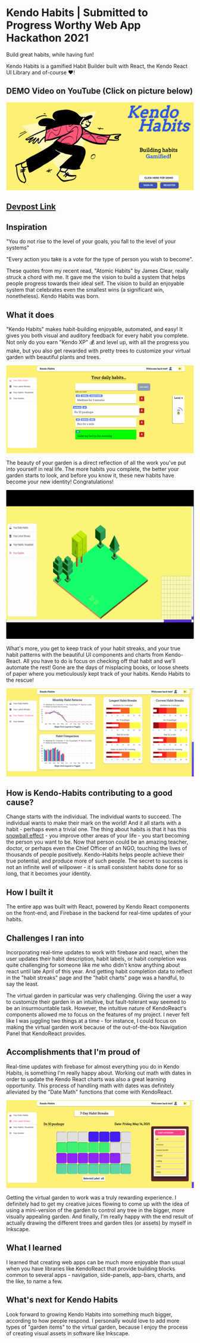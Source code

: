 # Kendo Habits | Submitted to Progress Worthy Web App Hackathon 2021

Build great habits, while having fun!

Kendo Habits is a gamified Habit Builder built with React, the Kendo React UI Library and of-course ❤️!

## DEMO Video on YouTube (Click on picture below)
[![Yt video link](https://raw.githubusercontent.com/adithya-tp/Kendo-Habits/master/assets/01_home_page.png?token=AIW2C5W2XZG4SSYRA5GQBL3AV7YFK)](https://www.youtube.com/watch?v=m8nUsUN6_8Q)

## [Devpost Link](https://devpost.com/software/kendo-habits-sylh2u)

## Inspiration

"You do not rise to the level of your goals, you fall to the level of your systems"
 
"Every action you take is a vote for the type of person you wish to become". 

These quotes from my recent read, "Atomic Habits" by James Clear, really struck a chord with me. It gave me the vision to build a system that helps people progress towards their ideal self. The vision to build an enjoyable system that celebrates even the smallest wins (a significant win, nonetheless). Kendo Habits was born.

## What it does

"Kendo Habits" makes habit-building enjoyable, automated, and easy! It gives you both visual and auditory feedback for every habit you complete. Not only do you earn "Kendo XP" 💰 and level up, with all the progress you make, but you also get rewarded with pretty trees to customize your virtual garden with beautiful plants and trees.

![habits-tracker](assets/04_daily_habits.png)
 
The beauty of your garden is a direct reflection of all the work you've put into yourself in real life. The more habits you complete, the better your garden starts to look, and before you know it, these new habits have become your new identity! Congratulations!

<p align="center">
  <img width="800" height="400"src="assets/garden_gif.gif" alt="virtual garden gif" />
</p>

What's more, you get to keep track of your habit streaks, and your true habit patterns with the beautiful UI components and charts from Kendo-React. All you have to do is focus on checking off that habit and we'll automate the rest! Gone are the days of misplacing books, or loose sheets of paper where you meticulously kept track of your habits. Kendo Habits to the rescue!

![habit charts](assets/09_habits_viz.png)

## How is Kendo-Habits contributing to a good cause?

Change starts with the individual. The individual wants to succeed. The individual wants to make their mark on the world! And it all starts with a habit - perhaps even a trivial one. The thing about habits is that it has this [snowball effect](https://greatergood.berkeley.edu/article/item/the_snowball_effect_practice_one_happiness_habit_and_the_others_will_follow) - you improve other areas of your life - you start becoming the person you want to be. Now that person could be an amazing teacher, doctor, or perhaps even the Chief Officer of an NGO, touching the lives of thousands of people positively. Kendo-Habits helps people achieve their true potential, and produce more of such people. The secret to success is not an infinite well of willpower - it is small consistent habits done for so long, that it becomes your identity.

## How I built it

The entire app was built with React, powered by Kendo React components on the front-end, and Firebase in the backend for real-time updates of your habits.

## Challenges I ran into

Incorporating real-time updates to work with firebase and react, when the user updates their habit description, habit labels, or habit completion was quite challenging for someone like me who didn't know anything about react until late April of this year. And getting habit completion data to reflect in the "habit streaks" page and the "habit charts" page was a handful, to say the least.

The virtual garden in particular was very challenging. Giving the user a way to customize their garden in an intuitive, but fault-tolerant way seemed to be an insurmountable task. However, the intuitive nature of KendoReact's components allowed me to focus on the features of my project. I never felt like I was juggling two things at a time - for instance, I could focus on making the virtual garden work because of the out-of-the-box Navigation Panel that KendoReact provides.

## Accomplishments that I'm proud of

Real-time updates with firebase for almost everything you do in Kendo Habits, is something I'm really happy about. Working out math with dates in order to update the Kendo React charts was also a great learning opportunity. This process of handling math with dates was definitely alleviated by the "Date Math" functions that come with KendoReact.

![habit streaks](assets/06_habit_streaks_page.png)

Getting the virtual garden to work was a truly rewarding experience. I definitely had to get my creative juices flowing to come up with the idea of using a mini-version of the garden to control any tree in the bigger, more visually appealing garden. And finally, I'm really happy with the end result of actually drawing the different trees and garden tiles (or assets) by myself in Inkscape.

## What I learned

I learned that creating web apps can be much more enjoyable than usual when you have libraries like KendoReact that provide building blocks common to several apps - navigation, side-panels, app-bars, charts, and the like, to name a few.

## What's next for Kendo Habits

Look forward to growing Kendo Habits into something much bigger, according to how people respond. I personally would love to add more types of "garden items" to the virtual garden, because I enjoy the process of creating visual assets in software like Inkscape.

